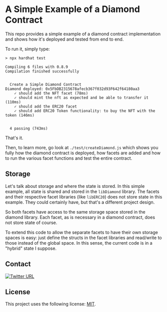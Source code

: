 # A Simple Example of a Diamond Contract

This repo provides a simple example of a diamond contract implementation and shows how it's deployed and tested from end to end.

To run it, simply type:

```shell
> npx hardhat test

Compiling 6 files with 0.8.9
Compilation finished successfully


  Create a Simple Diamond Contract
Diamond deployed: 0x5FbDB2315678afecb367f032d93F642f64180aa3
    ✓ should add the NFT facet (78ms)
    ✓ should mint the nft as expected and be able to transfer it (110ms)
    ✓ should add the ERC20 facet
    ✓ should add ERC20 Token functionality: to buy the NFT with the token (146ms)


  4 passing (743ms)
```

That's it.

Then, to learn more, go look at `./test/createDiamond.js` which shows you fully how the diamond contract is deployed, how facets are added and how to run the various facet functions and test the entire contract.

## Storage

Let's talk about storage and where the state is stored. In this simple example, all state is shared and stored in the `libDiamond` library. The facets and their respective facet libraries (like `libERC20`) does not store state in this example. They could certainly have, but that's a different project design.

So both facets have access to the same storage space stored in the diamond library. Each facet, as is necessary in a diamond contract, does not store state of course.

To extend this code to allow the separate facets to have their own storage spaces is easy: just define the structs in the facet libraries and read/write to those instead of the global space. In this sense, the current code is in a "hybrid" state I suppose.

## Contact
[![Twitter URL](https://img.shields.io/twitter/url/https/twitter.com/cryptojesperk.svg?style=social&label=Follow%20%40cryptojesperk)](https://twitter.com/cryptojesperk)


## License
This project uses the following license: [MIT](https://github.com/bisguzar/twitter-scraper/blob/master/LICENSE).